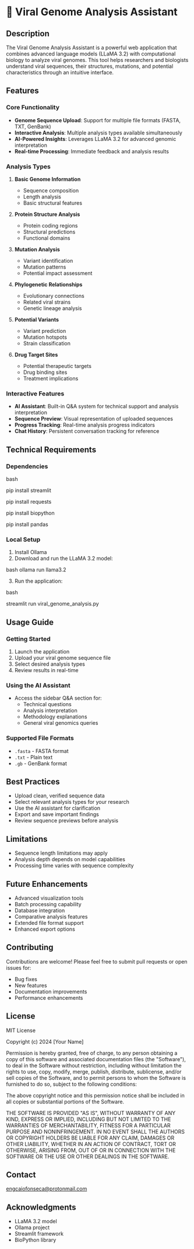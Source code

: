 # 🧬 Viral Genome Analysis Assistant

## Description
The Viral Genome Analysis Assistant is a powerful web application that combines advanced language models (LLaMA 3.2) with computational biology to analyze viral genomes. This tool helps researchers and biologists understand viral sequences, their structures, mutations, and potential characteristics through an intuitive interface.

## Features

### Core Functionality
- **Genome Sequence Upload**: Support for multiple file formats (FASTA, TXT, GenBank)
- **Interactive Analysis**: Multiple analysis types available simultaneously
- **AI-Powered Insights**: Leverages LLaMA 3.2 for advanced genomic interpretation
- **Real-time Processing**: Immediate feedback and analysis results

### Analysis Types
1. **Basic Genome Information**
   - Sequence composition
   - Length analysis
   - Basic structural features

2. **Protein Structure Analysis**
   - Protein coding regions
   - Structural predictions
   - Functional domains

3. **Mutation Analysis**
   - Variant identification
   - Mutation patterns
   - Potential impact assessment

4. **Phylogenetic Relationships**
   - Evolutionary connections
   - Related viral strains
   - Genetic lineage analysis

5. **Potential Variants**
   - Variant prediction
   - Mutation hotspots
   - Strain classification

6. **Drug Target Sites**
   - Potential therapeutic targets
   - Drug binding sites
   - Treatment implications

### Interactive Features
- **AI Assistant**: Built-in Q&A system for technical support and analysis interpretation
- **Sequence Preview**: Visual representation of uploaded sequences
- **Progress Tracking**: Real-time analysis progress indicators
- **Chat History**: Persistent conversation tracking for reference

## Technical Requirements

### Dependencies

bash

pip install streamlit

pip install requests

pip install biopython

pip install pandas


### Local Setup
1. Install Ollama
2. Download and run the LLaMA 3.2 model:

bash
ollama run llama3.2

3. Run the application:

bash

streamlit run viral_genome_analysis.py


## Usage Guide

### Getting Started
1. Launch the application
2. Upload your viral genome sequence file
3. Select desired analysis types
4. Review results in real-time

### Using the AI Assistant
- Access the sidebar Q&A section for:
  - Technical questions
  - Analysis interpretation
  - Methodology explanations
  - General viral genomics queries

### Supported File Formats
- `.fasta` - FASTA format
- `.txt` - Plain text
- `.gb` - GenBank format

## Best Practices
- Upload clean, verified sequence data
- Select relevant analysis types for your research
- Use the AI assistant for clarification
- Export and save important findings
- Review sequence previews before analysis

## Limitations
- Sequence length limitations may apply
- Analysis depth depends on model capabilities
- Processing time varies with sequence complexity

## Future Enhancements
- Advanced visualization tools
- Batch processing capability
- Database integration
- Comparative analysis features
- Extended file format support
- Enhanced export options

## Contributing
Contributions are welcome! Please feel free to submit pull requests or open issues for:
- Bug fixes
- New features
- Documentation improvements
- Performance enhancements

## License

MIT License

Copyright (c) 2024 [Your Name]

Permission is hereby granted, free of charge, to any person obtaining a copy
of this software and associated documentation files (the "Software"), to deal
in the Software without restriction, including without limitation the rights
to use, copy, modify, merge, publish, distribute, sublicense, and/or sell
copies of the Software, and to permit persons to whom the Software is
furnished to do so, subject to the following conditions:

The above copyright notice and this permission notice shall be included in all
copies or substantial portions of the Software.

THE SOFTWARE IS PROVIDED "AS IS", WITHOUT WARRANTY OF ANY KIND, EXPRESS OR
IMPLIED, INCLUDING BUT NOT LIMITED TO THE WARRANTIES OF MERCHANTABILITY,
FITNESS FOR A PARTICULAR PURPOSE AND NONINFRINGEMENT. IN NO EVENT SHALL THE
AUTHORS OR COPYRIGHT HOLDERS BE LIABLE FOR ANY CLAIM, DAMAGES OR OTHER
LIABILITY, WHETHER IN AN ACTION OF CONTRACT, TORT OR OTHERWISE, ARISING FROM,
OUT OF OR IN CONNECTION WITH THE SOFTWARE OR THE USE OR OTHER DEALINGS IN THE
SOFTWARE.

## Contact
engcaiofonseca@protonmail.com

## Acknowledgments
- LLaMA 3.2 model
- Ollama project
- Streamlit framework
- BioPython library
